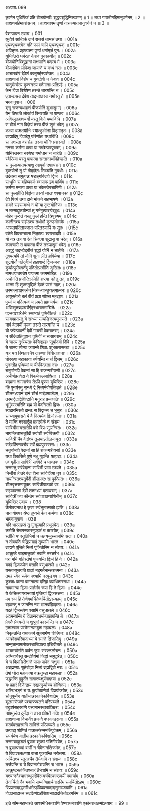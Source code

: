 अध्यायः 099

कृष्णेन युधिष्ठिरं प्रति बीजयोन्योः शुद्ध्यशुद्धिनिरूपणम् ॥ 1 ॥ तथा गायत्रीमहिमानुवर्णनम् ॥ 2 ॥ ब्राह्मणमहिमप्रशंसनम् । ब्राह्मणावमन्तॄणां नारकयातनानुवर्णनं च ॥ 3 ॥

वैशम्पायन उवाच ।	001  
श्रुत्वैवं सात्विकं दानं राजसं तामसं तथा ।	001a  
पृथक्पृथक्त्वेन गतिं फलं चापि पृथक्पृथक् ॥	001c  
अवितृप्तः प्रहृष्टात्मा पुण्यं धर्मामृतं पुनः ।	002a  
युधिष्ठिरो धर्मरतः केशवं पुनरब्रवीत् ॥	002c  
बीजयोनिविशुद्धानां लक्षणानि वदस्व मे ।	003a  
बीजदोषेण लोकेश जायन्ते च कथं नराः ॥	003c  
आचारदोषं देवेशं वक्तुमर्हस्यशेषतः ॥	004a  
ब्राह्मणानां विशेषं च गुणदोषौ च केशव ॥	004c  
चातुर्वर्ण्यस्य कुत्स्नस्य वर्तमानाः प्रतिग्रहे ।	005a  
केन विप्रा विशेषेण तरन्ते तारयन्ति च ।	005c  
एतान्कथय देवेश त्वद्भक्तस्य नमोस्तु ते ॥	005e  
भगवानुवाच ।	006  
शृणु राजन्यथावृत्तं बीजयोनिं शुभाशुभम् ।	006a  
येन तिष्ठति लोकोयं विनश्यति च पाण्डव ॥	006c  
अविप्लुतब्रह्मचर्यो यस्तु विप्रो यथाविधि ।	007a  
स बीजं नाम विज्ञेयं तस्य बीजं शुभं भवेत् ॥	007c  
कन्या चाक्षतयोनिः स्यात्कुलीना पितृमातृतः ।	008a  
ब्राह्मादिषु विवाहेषु परिणीता यथाविधि ।	008c  
सा प्रशस्ता वरारोहा तस्या योनिः प्रशस्यते ॥	008e  
मनसा कर्मणा वाचा या गच्छेत्परपूरुषम् ।	009a  
योनिस्तस्या नरश्रेष्ठ गर्भाधानं न चार्हति ॥	009c  
स्वैरिण्या यस्तु पापात्मा सन्तानार्थमिहेच्छति ।	010a  
स कुलान्पातयत्याशु दशपूर्वान्दशापरान् ॥	010c  
दुष्टयोनौ तु यो मोहाद्रेतः सिञ्चति मूढधीः ।	011a  
तद्रेतसा समुत्पन्नः षडङ्गविदपि द्विजः ।	011c  
साधुभिः स बहिष्कार्यः श्वापाक इव पार्थिव ॥	011e  
कर्मणा मनसा वाचा या भवेत्स्वैरचारिणी ।	012a  
सा कुलघ्रीति विज्ञेया तस्यां जातः श्वपाचकः ॥	012c  
दैवे पित्र्ये तथा दाने भोजने सहभाषणे ।	013a  
शयने सहसम्बन्धे न योग्या दृष्टयोनिजाः ॥	013c  
न तस्माद्दुष्टयोन्यां तु गर्भमुत्पादयेद्बुधः ।	014a  
मोहेन कुरुते यस्तु कुलं हन्ति त्रिपूरुषम् ॥	014c  
कानीनश्च सहोढश्च तथोभौ कुण्डगोलकै ।	015a  
आरूढपतिताज्जातः परितस्यापि यः सुतः ।	015c  
षडेते विप्रचण्डाला निकृष्टाः श्वपचादपि ॥	015e  
यो यत्र तत्र वा रेतः सिक्त्वा शूद्रासु वा चरेत् ।	016a  
कामचारी स पापात्मा बीजं तस्याशुभं भवेत् ॥	016c  
अशुद्धं तद्भवेद्बीजं शुद्धां योनिं न चार्हति ।	017a  
दूषयत्यपि तां योनिं शुना लीढं हविर्यथा ॥	017c  
शूद्रयोनौ पतेद्बीजं हाहाशब्दं द्विजन्मनः ।	018a  
कुर्यात्पुरीषगर्तेषु पतितोऽस्मीति दुःखितः ॥	018c  
मामधःपातयन्नेष पापात्मा काममोहितः ।	019a  
अधोगतिं प्रजोत्क्षिप्रमिति शप्त्वा पतेत्तु तत् ॥	019c  
आत्मा हि शुक्लमुद्दिष्टं दैवतं परमं महत् ।	020a  
तस्मात्सर्वप्रयत्नेन निरुन्ध्याच्छुक्लमात्मनः ॥	020c  
आयुस्तेजो बलं वीर्यं प्रज्ञा श्रीश्च महद्यशः ।	021a  
पुण्यं च मत्प्रियत्वं च लभते ब्रह्मचर्यया ॥	021c  
अविप्लुतब्रह्मचर्यैर्गृहस्थाश्रममाश्रितैः ।	022a  
पञ्चयज्ञपरैर्धर्मः स्थाप्यते पृथिवीतले ॥	022c  
सायम्प्रातस्तु ये सन्ध्यां सम्यङ्नित्यमुपासते ।	023a  
नावं वेदमयीं कृत्वा तरन्ते तारयन्ति च ॥	023c  
यो जपेत्पावनीं देवीं गायत्रीं वेदमातरम् ।	024a  
न सीदेत्प्रतिगृह्णानः पृथिवीं च ससागराम् ॥	024c  
ये चास्य दुःस्थिताः केचिद्ग्रहाः सूर्यादयो दिवि ।	025a  
ते चास्य सौम्या जायन्ते शिवाः शुभकरास्तथा ॥	025c  
यत्र यत्र स्थिताश्चैव दारुणाः पिशिताशनाः ।	026a  
घोररूपा महाकाया धर्षयन्ति न तं द्विजम् ॥	026c  
पुनन्तीह पृथिव्यां च चीर्णवेदव्रता नराः ।	027a  
चतुर्णामपि वेदानां सा हि राजन्गरीयसी ॥	027c  
अचीर्णव्रतवेदा ये विकर्मफलमाश्रिताः ।	028a  
ब्राह्मणा नाममात्रेण तेऽपि पूज्या युधिष्ठिर ।	028c  
किं पुनर्यस्तु सन्ध्ये द्वे नित्यमेवोपतिष्ठते ॥	028e  
शीलमध्ययनं दानं शौचं मार्दवमार्जवम् ।	029a  
तस्माद्वेदाद्विशिष्टानि मनुराह प्रजापतिः ॥	029c  
भूर्भुवस्स्वरिति ब्रह्म यो वेदनिरतो द्विजः ।	030a  
स्वदारनिरतो दान्तः स विद्वान्स च भूसुरः ॥	030c  
सन्ध्यामुपासते ये वै नित्यमेव द्विजोत्तमाः ।	031a  
ते यान्ति नरशार्दूल ब्रह्मलोकं न संशयः ॥	031c  
सावित्रीमात्रसारोपि वरो विप्रः सुयन्त्रितः ।	032a  
नायन्त्रितश्चतुर्वेदी सर्वाशी सर्वविक्रयी ॥	032c  
सावित्रीं चैव वेदांश्च तुलयाऽतोलयन्पुरा ।	033a  
सदेवर्षिगणाश्चैव सर्वे ब्रह्मपुरस्सराः ।	033c  
चतुर्णामपि वेदानां सा हि राजन्गरीयसी ॥	033e  
यथा विकसिते पुष्पे मधु गृह्णन्ति षट्पदाः ।	034a  
एवं गृहीता सावित्री सर्ववेदे च पाण्डवः ॥	034c  
तस्मात्तु सर्ववेदानां सावित्री प्राण उच्यते ।	035a  
निर्जीवा हीतरे वेदा विना सावित्रिया नृप ॥	035c  
नायन्त्रितश्चतुर्वेदी शीलभ्रष्टः स कुत्सितः ।	036a  
शीलवृत्तसमायुक्तः सावित्रीपाठको वरः ॥	036c  
सहस्रपरमां देवीं शतमध्यां दशावराम् ।	037a  
सावित्रीं जप कौन्तेय सर्वपापप्रणाशिनीम् ॥	037c  
युधिष्ठिर उवाच ।	038  
त्रैलोक्यनाथ हे कृष्ण सर्वभूतात्मको ह्यसि ।	038a  
नानायोगपर श्रेष्ठ तुष्यसे केन कर्मणा ॥	038c  
भागवानुवाच ।	039  
यदि भारसहस्रं तु गुग्गुल्वादि प्रधूपयेत् ।	039a  
करोति चेन्नमस्कारमुपहारं च कारयेत् ॥	039c  
स्तौति यः स्तुतिभिर्मां च ऋग्यजुस्सामभिः सदा ।	040a  
न तोषयति चेद्धिप्रान्नाहं तुष्यामि भारत ॥	040c  
ब्राह्मणे पूजिते नित्यं पूजितोस्मि न संशयः ।	041a  
आक्रुष्टे चाहमाक्रुष्टो भवामि भरतर्षभ ॥	041c  
परा मयि गतिस्तेषां पूजयन्ति द्विजं हि ये ।	042a  
यदहं द्विजरूपेण वसामि वसुधातले ॥	042c  
यस्तान्पूजयति प्राज्ञो मद्गतेनान्तरात्मना ।	043a  
तमहं स्वेन रूपेण पश्यामि नरपुङ्गव ॥	043c  
कुब्जाः काणा वामनाश्च दरिद्रा व्याधितास्तथा ।	044a  
नावमान्या द्विजाः प्राज्ञैर्मम रूपा हि ते द्विजाः ॥	044c  
ये केचित्सागरान्तायां पृथिव्यां द्विजसत्तमाः ।	045a  
मम रूपं हि तेष्वेवमर्चितेष्वर्चितोऽस्म्यहम् ॥	045c  
बहवस्तु न जानन्ति नरा ज्ञानबहिष्कृताः ।	046a  
यदहं द्विजरूपेण वसामि वसुधातले ॥	046c  
अवमन्यन्ति ये विप्रान्स्वधर्मान्पातयन्ति ते ।	047a  
प्रेषणैः प्रेषयन्ते च शुश्रूषां कारयन्ति च ॥	047c  
मृतांश्चात्र परत्रेमान्यमदूता महाबलाः ।	048a  
निकृन्तन्ति यथाकामं सूत्रमार्गेण शिल्पिनः ॥	048c  
आक्रोशपरिवादाभ्यां ये रमन्ते द्विजातिषु ।	049a  
तान्मृतान्यमलोकस्थान्निपात्य पृथिवीतले ॥	049c  
आक्रम्योरसि पादेन क्रूरः संरक्तलोचनः ।	050a  
अग्निवर्णैस्तु सन्दंशैर्यमो जिह्वां समुद्धरेत् ॥	050c  
ये च विप्रान्निरीक्षन्ते पापाः पापेन चक्षुषा ।	051a  
अब्रह्मण्याः श्रुतेर्बाह्या नित्यं ब्रह्मद्विषो नराः ॥	051c  
तेषां घोरा महाकाया वक्रतुण्डा महाबलाः ।	052a  
उद्धरन्ति मुहूर्तेन खगाश्चक्षुर्यमाज्ञया ॥	052c  
यः प्रहारं द्विजेन्द्राय दद्यात्कुर्याच्च शोणितम् ।	053a  
अस्थिभङ्गं च यः कुर्यात्प्राणैर्वा विप्रयोजयेत् ।	053c  
सोनुपूर्व्येण यातीमान्नरकानेकविंशतिम् ॥	053e  
शूलमारोप्यते पश्चाज्ज्वलने परिपच्यते ।	054a  
बहुवर्षसहस्राणि पच्यमानस्त्ववाक्छिराः ।	054c  
नावमुच्येत दुर्मेदा न तस्य क्षीयते गतिः ॥	054e  
ब्राह्मणान्वा विचार्यैव व्रजन्वै वधकाङ्क्षया ।	055a  
शतर्वषसहस्राणि तामिस्रे परिपच्यते ॥	055c  
उत्पाद्य शोणितं गात्रात्संरम्भमतिपूर्वकम् ।	056a  
सपर्ययेण यातीमान्नरकानेकविंशतिम् ॥	056c  
तस्मान्नाकुशलं ब्रूयान्न शुष्कां गतिमीरयेत् ।	057a  
न ब्रूयात्परुषां वाणीं न चैवैनानतिक्रमेत् ॥	057c  
ये विप्राञ्श्लक्ष्णया वाचा पूजयन्ति नरोत्तमाः ।	058a  
अर्चितश्च स्तुतश्चैव तैर्भवामि न संशयः ॥	058c  
तर्जयन्ति च ये विप्रान्क्रोशयन्ति च भारत ।	059a  
आक्रुष्टस्तर्जितश्चाहं तैर्भवामि न संशयः ॥	059c  
यश्चन्दनैश्चागरुधूपदीपैरभ्यर्चयेत्काष्ठमयीं ममार्चाम् ।	060a  
तेनार्चितो नैव भवामि सम्यग्विप्रार्चनादस्मि समर्चितोऽहम् ॥	060c  
विप्रप्रसादाद्धरणीधरोऽहंविप्रप्रसादादसुराञ्जयामि ।	061a  
विप्रप्रसादाच्च सदक्षिणोऽहंविप्रप्रसादादजितोऽहमस्मि ॥ ॥	061c  

इति श्रीमन्महाभारते आश्वमेधिकपर्वणि वैष्णवधर्मपर्वणि एकोनशततमोऽध्यायः ॥ 99 ॥
